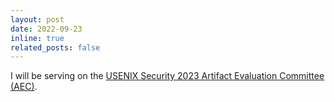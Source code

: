 ```yaml
---
layout: post
date: 2022-09-23
inline: true
related_posts: false
---
```


I will be serving on the [USENIX Security 2023 Artifact Evaluation Committee (AEC)](https://secartifacts.github.io/usenixsec2023/organizers).